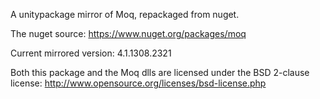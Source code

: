 A unitypackage mirror of Moq, repackaged from nuget. 

The nuget source:
https://www.nuget.org/packages/moq

Current mirrored version: 4.1.1308.2321

Both this package and the Moq dlls are licensed under the BSD 2-clause license:
http://www.opensource.org/licenses/bsd-license.php
